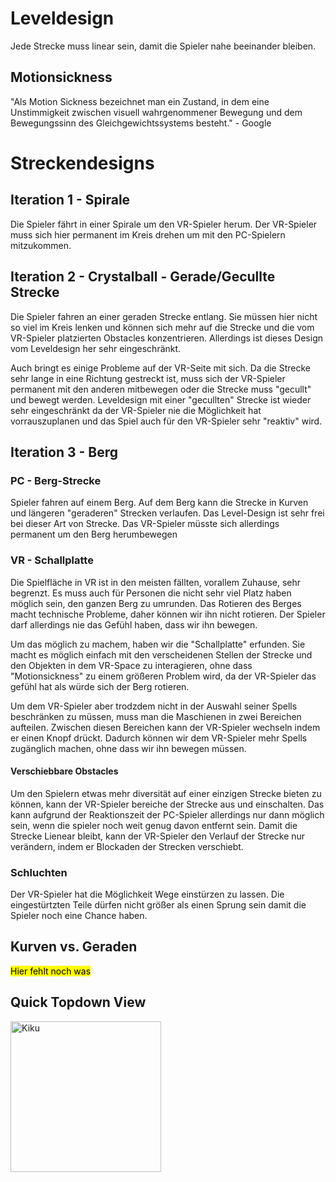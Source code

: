 # Leveldesign

Jede Strecke muss linear sein, damit die Spieler nahe beeinander bleiben.

## Motionsickness

"Als Motion Sickness bezeichnet man ein Zustand, in dem eine Unstimmigkeit zwischen visuell wahrgenommener Bewegung und dem Bewegungssinn des Gleichgewichtssystems besteht." - Google

# Streckendesigns

## Iteration 1 - Spirale

Die Spieler fährt in einer Spirale um den VR-Spieler herum. Der VR-Spieler muss sich hier permanent im Kreis drehen um mit den PC-Spielern mitzukommen.

## Iteration 2 - Crystalball - Gerade/Gecullte Strecke

Die Spieler fahren an einer geraden Strecke entlang. Sie müssen hier nicht so viel im Kreis lenken und können sich mehr auf die Strecke und die vom VR-Spieler platzierten Obstacles konzentrieren. Allerdings ist dieses Design vom Leveldesign her sehr eingeschränkt. 

Auch bringt es einige Probleme auf der VR-Seite mit sich. Da die Strecke sehr lange in eine Richtung gestreckt ist, muss sich der VR-Spieler permanent mit den anderen mitbewegen oder die Strecke muss "gecullt" und bewegt werden. Leveldesign mit einer "gecullten" Strecke ist wieder sehr eingeschränkt da der VR-Spieler nie die Möglichkeit hat vorrauszuplanen und das Spiel auch für den VR-Spieler sehr "reaktiv" wird.

## Iteration 3 - Berg

### PC - Berg-Strecke

Spieler fahren auf einem Berg. Auf dem Berg kann die Strecke in Kurven und längeren "geraderen" Strecken verlaufen. Das Level-Design ist sehr frei bei dieser Art von Strecke. Das VR-Spieler müsste sich allerdings permanent um den Berg herumbewegen

### VR - Schallplatte

Die Spielfläche in VR ist in den meisten fällten, vorallem Zuhause, sehr begrenzt. Es muss auch für Personen die nicht sehr viel Platz haben möglich sein, den ganzen Berg zu umrunden. Das Rotieren des Berges macht technische Probleme, daher können wir ihn nicht rotieren. Der Spieler darf allerdings nie das Gefühl haben, dass wir ihn bewegen.

Um das möglich zu machem, haben wir die "Schallplatte" erfunden. Sie macht es möglich einfach mit den verscheidenen Stellen der Strecke und den Objekten in dem VR-Space zu interagieren, ohne dass "Motionsickness" zu einem größeren Problem wird, da der VR-Spieler das gefühl hat als würde sich der Berg rotieren.

Um dem VR-Spieler aber trodzdem nicht in der Auswahl seiner Spells beschränken zu müssen, muss man die Maschienen in zwei Bereichen aufteilen. Zwischen diesen Bereichen kann der VR-Spieler wechseln indem er einen Knopf drückt. Dadurch können wir dem VR-Spieler mehr Spells zugänglich machen, ohne dass wir ihn bewegen müssen.

#### Verschiebbare Obstacles

Um den Spielern etwas mehr diversität auf einer einzigen Strecke bieten zu können, kann der VR-Spieler bereiche der Strecke aus und einschalten. Das kann aufgrund der Reaktionszeit der PC-Spieler allerdings nur dann möglich sein, wenn die spieler noch weit genug davon entfernt sein. Damit die Strecke Lienear bleibt, kann der VR-Spieler den Verlauf der Strecke nur verändern, indem er Blockaden der Strecken verschiebt.

### Schluchten

Der VR-Spieler hat die Möglichkeit Wege einstürzen zu lassen. Die eingestürtzten Teile dürfen nicht größer als einen Sprung sein damit die Spieler noch eine Chance haben.

## Kurven vs. Geraden

<mark>Hier fehlt noch was</mark>

## Quick Topdown View



<img title="" src="sketches/strecke_topdown.png" alt="Kiku" width="241">
